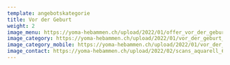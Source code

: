 ```yaml
---
template: angebotskategorie
title: Vor der Geburt
weight: 2
image_menu: https://yoma-hebammen.ch/upload/2022/01/offer_vor_der_geburt.jpg
image_category: https://yoma-hebammen.ch/upload/2022/01/vor_der_geburt_halbmond.jpg
image_category_mobile: https://yoma-hebammen.ch/upload/2022/01/vor_der_geburt_halbmond_mobile.jpg
image_contact: https://yoma-hebammen.ch/upload/2022/02/scans_aquarell_600ppi-5-_2-1.jpg
---
```

